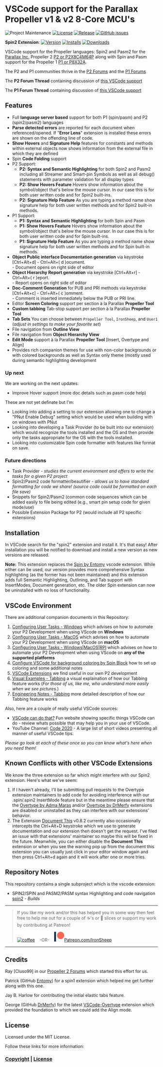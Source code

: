 # VSCode support for the Parallax Propeller v1 & v2 8-Core MCU's

![Project Maintenance][maintenance-shield]
[![License][license-shield]](LICENSE) 
[![Release][Release-shield]](https://github.com/ironsheep/P2-vscode-extensions/releases) 
[![GitHub issues][Issues-shield]](https://github.com/ironsheep/P2-vscode-extensions/issues)

**Spin2 Extension**: 
[![Version][marketplace-version]](https://marketplace.visualstudio.com/items?itemName=ironsheepproductionsllc.spin2) 
[![Installs][marketplace-installs]](https://marketplace.visualstudio.com/items?itemName=ironsheepproductionsllc.spin2) 
[![Downloads][marketplace-downloads]](https://marketplace.visualstudio.com/items?itemName=ironsheepproductionsllc.spin2) 

VSCode support for the Propeller languages: Spin2 and Pasm2 for the [Parallax Inc.](https://parallax.com) Propeller 2 [P2 or P2X8C4M64P](https://www.parallax.com/propeller-2/) along with Spin and Pasm support for the Propeller 1 [P1 or P8X32A](https://www.parallax.com/propeller-1/).  

The P2 and P1 communities thrive in the [P2 Forums](https://forums.parallax.com/categories/propeller-2-multicore-microcontroller) and the [P1 Forums](https://forums.parallax.com/categories/propeller-1-multicore-microcontroller)

The **P2 Forum Thread** containing discussion of [this VSCode support](https://forums.parallax.com/discussion/170068/visual-studio-code-editor-for-p1-p2-spin-pasm#latest)

The **P1 Forum Thread** containing discussion of [this VSCode support](https://forums.parallax.com/discussion/175207/visual-studio-code-supports-p1-development-on-windows-mac-linux-yes-rpi#latest)

## Features
- Full **language server based** support for both P1 (spin/pasm) and P2 (spin2/pasm2) languages
- **Parse detected errors** are reported for each document when referenced/opened. If "**Error Lens**" extension is installed these errors are shown on the offending line of code.
- **Show Hovers** and **Signature Help** features for constants and methods within external objects now shows information from the external file in which they are defined
- Spin **Code Folding** support
- P2 Support:
   - **P2: Syntax and Semantic Highlighting** for both Spin2 and Pasm2 including all Streamer and Smart-pin Symbols as well as all debug() statements with parameter validation for all display types
   - **P2: Show Hovers Feature** Hovers show information about the symbol/object that's below the mouse cursor. In our case this is for both user written code and for Spin2 built-ins.
   - **P2: Signature Help Feature** As you are typing a method name show signature help for both user written methods and for Spin2 built-in methods.
- P1 Support:
   - **P1: Syntax and Semantic Highlighting** for both Spin and Pasm
   - **P1: Show Hovers Feature** Hovers show information about the symbol/object that's below the mouse cursor. In our case this is for both user written code and for Spin built-ins.
   - **P1: Signature Help Feature** As you are typing a method name show signature help for both user written methods and for Spin built-in methods.
- **Object Public interface Documentation generation** via keystroke [Ctrl+Alt+d] - Ctrl+Alt+( d )ocument. <br>- Document opens on right side of editor
- **Object Hierarchy Report generation** via keystroke [Ctrl+Alt+r] - Ctrl+Alt+( r )eport. <br>- Report opens on right side of editor
- **Doc-Comment Generation** for PUB and PRI methods via keystroke [Ctrl+Alt+c] - Ctrl+Alt+( c )omment. <br>- Comment is inserted immediately below the PUB or PRI line.
- Editor **Screen Coloring** support per section à la Parallax **Propeller Tool**
- **Custom tabbing** Tab-stop support per section à la Parallax **Propeller Tool**
- **Tab Sets** You can choose between `Propeller Tool`, `IronSheep`, and `User1` (*adjust in settings to make your favorite set*)
- File navigation from **Outline View**
- File navigation from **Object Hierarchy View**
- **Edit Mode** support à la Parallax **Propeller Tool** [Insert, Overtype and Align]
- Provides rich companion themes for use with non-color backgrounds or with colored backgrounds as well as Syntax only theme (mostly used during semantic highlighting development

### Up next
We are working on the next updates:

- Improve Hover support (more doc details such as pasm code help)

These are not yet definate but I'm:

- Looking into adding a setting to our extension allowing one to change a "PNut Enable Debug" setting which would be used when building with on windows with PNut
- Looking into developing a Task Provider (to be built into our extension) which would recognize the tools installed and the OS and then provide only the tasks appropriate for the OS with the tools installed.
- Looking into customizable Spin code formatter with features like format on save.

### Future directions

- Task Provider - *studies the current environment and offers to write the tasks for a given P2 project*
- Spin2/Pasm2 code formatter/beautifier - *allows us to have standard formatting for code we share! (source code could be formatted on each file save)*
- Snippets for Spin2/Pasm2 (common code sequences which can be added easily to file being edited (e.g., smart pin setup code for given mode/use)
- Possible Extension Package for P2 (would include all P2 specific extensions)

## Installation

In VSCode search for the "spin2" extension and install it.  It's that easy!  After installation you will be notified to download and install a new version as new versions are released.

**Note:** This extension replaces the [Spin by Entomy](https://marketplace.visualstudio.com/items?itemName=Entomy.spin) vscode extension. While either can be used, our version provides more comprehensive Syntax highlighting (as the former has not been maintained) and this extension adds full Semantic Highlighting, Outlining, and Tab support with InsertModes, Document generation, etc. The older Spin extension can now be uninstalled with no loss of functionality.

## VSCode Environment

There are additional companion documents in this Repository:

1. [Configuring User Tasks - Windows](TASKS-User-win.md) which advises on how to automate your P2 Development when using VScode on **Windows**
2. [Configuring User Tasks - MacOS](TASKS-User-macOS.md) which advises on how to automate your P2 Development when using VScode on **macOS**
3. [Configuring User Tasks - Windows|MacOS|RPI](TASKS-User.md) which advises on how to automate your P2 Development when using VScode on **any of the supported platforms**
4. [Configure VSCode for background coloring by Spin Block](PT-Color-setup.md) how to set up coloring and some additional notes
4. [VSCode Extensions](EXTENSIONS.md) we find useful in our own P2 development
5. [Visual Examples - Tabbing](TAB-VisualEx.md) a visual explaination of how our Tabbing feature works (*For those of us, like me, who understand more easily when we see pictures.*)
6. [Engineering Notes - Tabbing](TAB-SPECs.md) more detailed description of how our Tabbing feature works

Also, here are a couple of really useful VSCode sources:

- [VSCode can do that?](https://www.vscodecandothat.com/) Fun website showing specific things VSCode can do - review whats possible that may help you in your use of VSCode.
- YouTube Channel: [Code 2020](https://www.youtube.com/channel/UCyYh-eAr74avLwOyPa1dDNg) - A large list of short videos presenting all manner of useful VSCode tips.

*Please go look at each of these once so you can know what's here when you need them!*

## Known Conflicts with other VSCode Extensions
We know the three extension so far which might interfere with our Spin2 extension. Here's what we've seem:

1. If I haven't already, I'll be submitting pull requests to the Overtype extension maintainers to add code for avoiding interference with our .spin/.spin2 InsertMode feature but in the meantime please ensure that the [Overtype by Adma Maras](https://marketplace.visualstudio.com/items?itemName=adammaras.overtype) and/or [Overtype by DrMerfy](https://marketplace.visualstudio.com/items?itemName=DrMerfy.overtype) extensions are disabled or uninstalled as they can interfere with our extensions' behavior.
2. The Extension [Document This](https://marketplace.visualstudio.com/items?itemName=oouo-diogo-perdigao.docthis) v0.8.2 currently also occasionally intercepts the Ctrl+Alt+D keystroke which we use to generate documentation and our extension then doesn't get the request. I've filed an issue with that extensions' maintainer so maybe this will be fixed in the future.  Meanwhile, you can either disable the **Document This** extension or when you see the warning pop up from the document this extension you can usually just click in your editor window again and then press Ctrl+Alt+d again and it will work after one or more tries.

## Repository Notes

This repository contains a single subproject which is the vscode extension:

- SPIN2/SPIN and PASM2/PASM syntax Highlighting and code navigation [spin2](./spin2) - *Builds*



---

>  If you like my work and/or this has helped you in some way then feel free to help me out for a couple of :coffee:'s or :pizza: slices or support my work by contributing at Patreon!
>
> [![coffee](https://www.buymeacoffee.com/assets/img/custom_images/black_img.png)](https://www.buymeacoffee.com/ironsheep) &nbsp;&nbsp; -OR- &nbsp;&nbsp; [![Patreon](./DOCs/patreon.png)](https://www.patreon.com/IronSheep?fan_landing=true)[Patreon.com/IronSheep](https://www.patreon.com/IronSheep?fan_landing=true)

---

## Credits

Ray [Cluso99] in our [Propeller 2 Forums](https://forums.parallax.com/categories/propeller-2-multicore-microcontroller) which started this effort for us.

Patrick (GitHub [Entomy](https://github.com/Entomy)) for a spin1 extension which helped me get further along with this one.

Jay B. Harlow for contributing the initial elastic tabs feature.

George (GitHub [DrMerfy](https://github.com/DrMerfy)) for the latest [VSCode-Overtype](https://marketplace.visualstudio.com/items?itemName=DrMerfy.overtype) extension which provided the foundation to which we could add the Align mode.

## License

Licensed under the MIT License.

Follow these links for more information:

### [Copyright](copyright) | [License](LICENSE)

[maintenance-shield]: https://img.shields.io/badge/maintainer-stephen%40ironsheep%2ebiz-blue.svg?style=for-the-badge

[marketplace-version]: https://vsmarketplacebadges.dev/version-short/ironsheepproductionsllc.spin2.svg

[marketplace-installs]: https://vsmarketplacebadges.dev/installs-short/ironsheepproductionsllc.spin2.svg

[marketplace-downloads]:https://vsmarketplacebadges.dev/downloads-short/ironsheepproductionsllc.spin2.svg

[marketplace-rating]: https://vsmarketplacebadges.dev/rating-short/ironsheepproductionsllc.spin2.svg

[license-shield]: https://img.shields.io/badge/License-MIT-yellow.svg

[Release-shield]: https://img.shields.io/github/release/ironsheep/P2-vscode-extensions/all.svg

[Issues-shield]: https://img.shields.io/github/issues/ironsheep/P2-vscode-extensions.svg
